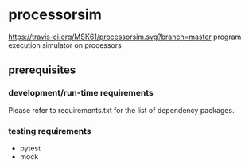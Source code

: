 # processorsim
https://travis-ci.org/MSK61/processorsim.svg?branch=master
program execution simulator on processors

prerequisites
-------------

### development/run-time requirements
Please refer to requirements.txt for the list of dependency packages.

### testing requirements

- pytest
- mock